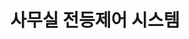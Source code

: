 ---
caption: #what displays in the portfolio grid:
  title: 사무실 전등제어 시스템
  subtitle: ""
  thumbnail: assets/img/portfolio/03-thumbnail.png
  
#what displays when the item is clicked:
title: 사무실 전등제어 시스템
subtitle: ""
image: assets/img/portfolio/03-thumbnail.png #main image, can be a link or a file in assets/img/portfolio
alt: 03-thumbnail

---